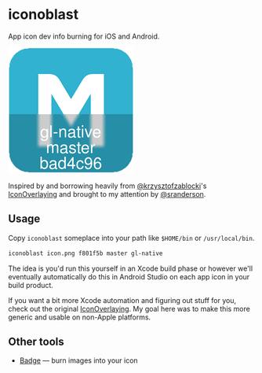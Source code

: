 # iconoblast

App icon dev info burning for iOS and Android. 

![](./sample.png)

Inspired by and borrowing heavily from [@krzysztofzablocki](https://github.com/krzysztofzablocki)'s [IconOverlaying](https://github.com/krzysztofzablocki/IconOverlaying) and brought to my attention by [@sranderson](https://github.com/sranderson). 

## Usage

Copy `iconoblast` someplace into your path like `$HOME/bin` or `/usr/local/bin`. 

```bash
iconoblast icon.png f801f5b master gl-native
```

The idea is you'd run this yourself in an Xcode build phase or however we'll eventually automatically do this in Android Studio on each app icon in your build product. 

If you want a bit more Xcode automation and figuring out stuff for you, check out the original [IconOverlaying](https://github.com/krzysztofzablocki/IconOverlaying). My goal here was to make this more generic and usable on non-Apple platforms. 

## Other tools

- [Badge](https://github.com/HazAT/badge) — burn images into your icon
